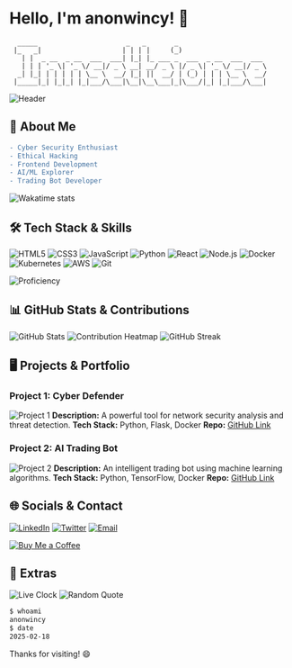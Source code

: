 # Hello, I'm anonwincy! 👋

```ascii
  _____                      _   _       _                     
 |_   _|                    | | | |     (_)                    
   | |  _ __  _ __  ___  ___| |_| |_ ___ _  ___  _ __  ___  ___ 
   | | | '_ \| '_ \/ __|/ _ \ __| __/ _ \ |/ _ \| '_ \/ __|/ _ \
  _| |_| | | | | | \__ \  __/ |_| ||  __/ | (_) | | | \__ \  __/
 |_____|_| |_|_| |_|___/\___|\__|\__\___|_|\___/|_| |_|___/\___|
```

![Header](https://media.giphy.com/media/LmNwrBhejkK9EFP504/giphy.gif)

## 🚀 About Me

```diff
- Cyber Security Enthusiast
- Ethical Hacking
- Frontend Development
- AI/ML Explorer
- Trading Bot Developer
```

![Wakatime stats](https://github-readme-stats.vercel.app/api/wakatime?username=anonwincy)

## 🛠 Tech Stack & Skills

![HTML5](https://img.shields.io/badge/-HTML5-E34F26?style=flat-square&logo=html5&logoColor=white)
![CSS3](https://img.shields.io/badge/-CSS3-1572B6?style=flat-square&logo=css3)
![JavaScript](https://img.shields.io/badge/-JavaScript-F7DF1E?style=flat-square&logo=javascript&logoColor=black)
![Python](https://img.shields.io/badge/-Python-3776AB?style=flat-square&logo=python&logoColor=white)
![React](https://img.shields.io/badge/-React-61DAFB?style=flat-square&logo=react&logoColor=black)
![Node.js](https://img.shields.io/badge/-Node.js-339933?style=flat-square&logo=node.js&logoColor=white)
![Docker](https://img.shields.io/badge/-Docker-2496ED?style=flat-square&logo=docker&logoColor=white)
![Kubernetes](https://img.shields.io/badge/-Kubernetes-326CE5?style=flat-square&logo=kubernetes&logoColor=white)
![AWS](https://img.shields.io/badge/-AWS-232F3E?style=flat-square&logo=amazon-aws)
![Git](https://img.shields.io/badge/-Git-F05032?style=flat-square&logo=git&logoColor=white)

![Proficiency](https://github-readme-stats.vercel.app/api/top-langs/?username=anonwincy&layout=compact&theme=radical)

## 📊 GitHub Stats & Contributions

![GitHub Stats](https://github-readme-stats.vercel.app/api?username=anonwincy&show_icons=true&theme=radical)
![Contribution Heatmap](https://activity-graph.herokuapp.com/graph?username=anonwincy&theme=react-dark)
![GitHub Streak](https://github-readme-streak-stats.herokuapp.com/?user=anonwincy&theme=radical)

## 🖥 Projects & Portfolio

### Project 1: Cyber Defender
![Project 1](https://your-project-image-url-here)
**Description:** A powerful tool for network security analysis and threat detection.
**Tech Stack:** Python, Flask, Docker
**Repo:** [GitHub Link](#)

### Project 2: AI Trading Bot
![Project 2](https://your-project-image-url-here)
**Description:** An intelligent trading bot using machine learning algorithms.
**Tech Stack:** Python, TensorFlow, Docker
**Repo:** [GitHub Link](#)

## 🌐 Socials & Contact

[![LinkedIn](https://img.shields.io/badge/-LinkedIn-0077B5?style=flat-square&logo=linkedin&logoColor=white)](https://www.linkedin.com/in/anonwincy)
[![Twitter](https://img.shields.io/badge/-Twitter-1DA1F2?style=flat-square&logo=twitter&logoColor=white)](https://twitter.com/anonwincy)
[![Email](https://img.shields.io/badge/-Email-D14836?style=flat-square&logo=gmail&logoColor=white)](mailto:anonwincy@example.com)

[![Buy Me a Coffee](https://img.shields.io/badge/-Buy%20Me%20a%20Coffee-FFDD00?style=flat-square&logo=buy-me-a-coffee&logoColor=black)](https://www.buymeacoffee.com/anonwincy)

## 🎨 Extras

![Live Clock](https://img.shields.io/badge/Dynamic%20Clock-15:39:30%20UTC-FF5722?style=flat-square&logo=clock)
![Random Quote](https://quotes-github-readme.vercel.app/api?type=horizontal&theme=radical)

```bash
$ whoami
anonwincy
$ date
2025-02-18
```

Thanks for visiting! 😄